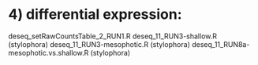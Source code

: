 # 4) differential expression:

deseq_setRawCountsTable_2_RUN1.R
deseq_11_RUN3-shallow.R (stylophora)
deseq_11_RUN3-mesophotic.R (stylophora)
deseq_11_RUN8a-mesophotic.vs.shallow.R (stylophora)
